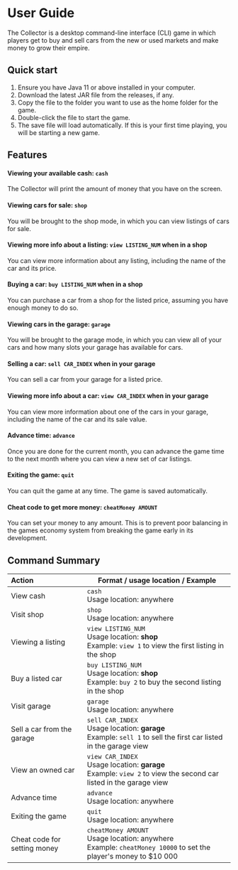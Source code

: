 # User Guide

The Collector is a desktop command-line interface (CLI) game in which players get to buy and sell cars from the new or used markets and make money to grow their empire. 

## Quick start

1. Ensure you have Java 11 or above installed in your computer. 
2. Download the latest JAR file from the releases, if any.
3. Copy the file to the folder you want to use as the home folder for the game. 
4. Double-click the file to start the game. 
5. The save file will load automatically. If this is your first time playing, you will be starting a new game. 



## Features

#### Viewing your available cash: `cash`

The Collector will print the amount of money that you have on the screen. 

#### Viewing cars for sale: `shop`

You will be brought to the shop mode, in which you can view listings of cars for sale.

#### Viewing more info about a listing: `view LISTING_NUM` when in a shop

You can view more information about any listing, including the name of the car and its price.

#### Buying a car: `buy LISTING_NUM` when in a shop

You can purchase a car from a shop for the listed price, assuming you have enough money to do so. 

#### Viewing cars in the garage: `garage`

You will be brought to the garage mode, in which you can view all of your cars and how many slots your garage has available for cars.

#### Selling a car: `sell CAR_INDEX` when in your garage

You can sell a car from your garage for a listed price.

#### Viewing more info about a car: `view CAR_INDEX` when in your garage

You can view more information about one of the cars in your garage, including the name of the car and its sale value. 

#### Advance time: `advance`

Once you are done for the current month, you can advance the game time to the next month where you can view a new set of car listings. 

#### Exiting the game: `quit`

You can quit the game at any time. The game is saved automatically.

#### Cheat code to get more money: `cheatMoney AMOUNT`

You can set your money to any amount. This is to prevent poor balancing in the games economy system from breaking the game early in its development.



## Command Summary

| Action                       | Format / usage location / Example                            |
| :--------------------------- | ------------------------------------------------------------ |
| View cash                    | `cash`<br />Usage location: anywhere                         |
| Visit shop                   | `shop`<br />Usage location: anywhere                         |
| Viewing a listing            | `view LISTING_NUM`<br />Usage location: **shop**<br />Example: `view 1` to view the first listing in the shop |
| Buy a listed car             | `buy LISTING_NUM`<br />Usage location: **shop**<br />Example: `buy 2` to buy the second listing in the shop |
| Visit garage                 | `garage`<br />Usage location: anywhere                       |
| Sell a car from the garage   | `sell CAR_INDEX`<br />Usage location: **garage**<br />Example: `sell 1` to sell the first car listed in the garage view |
| View an owned car            | `view CAR_INDEX`<br />Usage location: **garage**<br />Example: `view 2` to view the second car listed in the garage view |
| Advance time                 | `advance`<br />Usage location: anywhere                      |
| Exiting the game             | `quit`<br />Usage location: anywhere                         |
| Cheat code for setting money | `cheatMoney AMOUNT`<br />Usage location: anywhere<br />Example: `cheatMoney 10000` to set the player's money to $10 000 |

